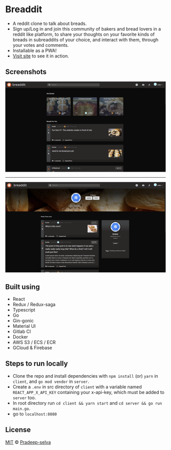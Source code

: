 # Breaddit

- A reddit clone to talk about breads.
- Sign up/Log in and join this community of bakers and bread lovers in a reddit like platform,
  to share your thoughts on your favorite kinds of breads in subreaddits of your choice,
  and interact with them, through your votes and comments.
- Installable as a PWA!
- [Visit site](https://breadddit.web.app/) to see it in action.

## Screenshots

![home](./client/src/Assets/ss.png)

---

![sub](./client/src/Assets/ss-2.png)

## Built using

- React
- Redux / Redux-saga
- Typescript
- Go
- Gin-gonic
- Material UI
- Gitlab CI
- Docker
- AWS S3 / ECS / ECR
- GCloud & Firebase

## Steps to run locally

- Clone the repo and install dependencies with `npm install` (or) `yarn` in `client`, and `go mod vendor` in `server`.
- Create a `.env` in src directory of `client` with a variable named `REACT_APP_X_API_KEY` containing your x-api-key, which must be added to `server` too.
- In root directory run `cd client && yarn start` and `cd server && go run main.go`.
- go to `localhost:8080`

## License

[MIT](LICENSE) © [Pradeep-selva](https://github.com/Pradeep-selva)
